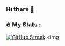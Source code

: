 ### Hi there 👋

### :fire: My Stats :

[![GitHub Streak](http://github-readme-streak-stats.herokuapp.com?user=somaye-beiranvand&theme=dark&background=000000)](https://git.io/streak-stats)
<img 
